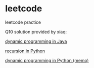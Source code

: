 # leetcode
leetcode practice

Q10 solution provided by xiaq: 

[dynamic programming in Java](https://gist.github.com/xiaq/6f0a03c46748e5b0a2e32fc56fc401eb)

[recursion in Python](https://gist.github.com/xiaq/413fdf1c867bbfab2c0153734462fa42)

[dynamic programming in Python (memo)](https://gist.github.com/xiaq/6f0a03c46748e5b0a2e32fc56fc401eb)
